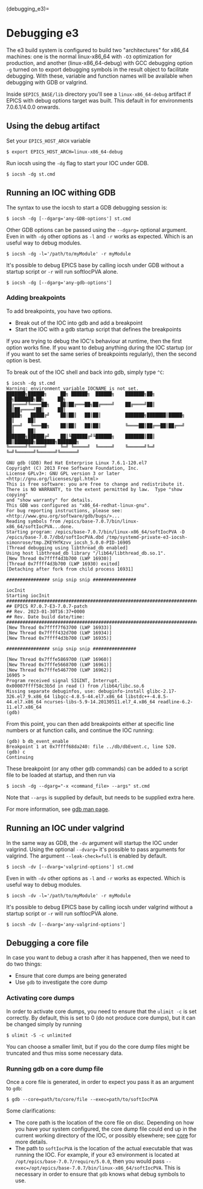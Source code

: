 (debugging_e3)=

# Debugging e3

The e3 build system is configured to build two "architectures" for x86_64
machines: one is the normal linux-x86_64 with `-O3` optimization for production,
and another (linux-x86_64-debug) with GCC debugging option `-g` turned on to
export debugging symbols in the result object to facilitate debugging. With
these, variable and function names will be available when debugging with GDB or
valgrind.

Inside `$EPICS_BASE/lib`  directory you'll see a `linux-x86_64-debug` artifact
if EPICS with debug options target was built. This default in for environments
7.0.6.1/4.0.0 onwards.

## Using the debug artifact

Set your `EPICS_HOST_ARCH` variable

```console
$ export EPICS_HOST_ARCH=linux-x86_64-debug
```

Run iocsh using the `-dg` flag to start your IOC under GDB.

```console
$ iocsh -dg st.cmd
```

## Running an IOC withing GDB

The syntax to use the iocsh to start a GDB debugging session is:

```console
$ iocsh -dg [--dgarg='any-GDB-options'] st.cmd
```

Other GDB options can be passed using the `--dgarg=` optional argument.  Even in
with `-dg` other options as `-l` and `-r` works as expected. Which is an useful
way to debug modules.

```console
$ iocsh -dg -l='/path/to/myModule' -r myModule
```

It's possible to debug EPICS base by calling iocsh under GDB without a
startup script or `-r` will run softIocPVA alone.

```console
$ iocsh -dg [--dgarg='any-gdb-options']
```

### Adding breakpoints

To add breakpoints, you have two options.
* Break out of the IOC into gdb and add a breakpoint
* Start the IOC with a gdb startup script that defines the breakpoints

If you are trying to debug the IOC's behaviour at runtime, then the first option
works fine. If you want to debug anything during the IOC startup (or if you want
to set the same series of breakpoints regularly), then the second option is
best.

To break out of the IOC shell and back into gdb, simply type `^C`:
```console
$ iocsh -dg st.cmd
Warning: environment variable IOCNAME is not set.
███████╗██████╗     ██╗ ██████╗  ██████╗    ███████╗██╗  ██╗███████╗██╗     ██╗
██╔════╝╚════██╗    ██║██╔═══██╗██╔════╝    ██╔════╝██║  ██║██╔════╝██║     ██║
█████╗   █████╔╝    ██║██║   ██║██║         ███████╗███████║█████╗  ██║     ██║
██╔══╝   ╚═══██╗    ██║██║   ██║██║         ╚════██║██╔══██║██╔══╝  ██║     ██║
███████╗██████╔╝    ██║╚██████╔╝╚██████╗    ███████║██║  ██║███████╗███████╗███████╗
╚══════╝╚═════╝     ╚═╝ ╚═════╝  ╚═════╝    ╚══════╝╚═╝  ╚═╝╚══════╝╚══════╝╚══════╝

GNU gdb (GDB) Red Hat Enterprise Linux 7.6.1-120.el7
Copyright (C) 2013 Free Software Foundation, Inc.
License GPLv3+: GNU GPL version 3 or later <http://gnu.org/licenses/gpl.html>
This is free software: you are free to change and redistribute it.
There is NO WARRANTY, to the extent permitted by law.  Type "show copying"
and "show warranty" for details.
This GDB was configured as "x86_64-redhat-linux-gnu".
For bug reporting instructions, please see:
<http://www.gnu.org/software/gdb/bugs/>...
Reading symbols from /epics/base-7.0.7/bin/linux-x86_64/softIocPVA...done.
Starting program: /epics/base-7.0.7/bin/linux-x86_64/softIocPVA -D /epics/base-7.0.7/dbd/softIocPVA.dbd /tmp/systemd-private-e3-iocsh-simonrose/tmp.ZKEYHfKzvv_iocsh_5.0.0-PID-16905
[Thread debugging using libthread_db enabled]
Using host libthread_db library "/lib64/libthread_db.so.1".
[New Thread 0x7ffff4d3b700 (LWP 16930)]
[Thread 0x7ffff4d3b700 (LWP 16930) exited]
[Detaching after fork from child process 16931]

################ snip snip snip ################

iocInit
Starting iocInit
############################################################################
## EPICS R7.0.7-E3-7.0.7-patch
## Rev. 2023-01-30T16:37+0000
## Rev. Date build date/time:
############################################################################
[New Thread 0x7ffff7f63700 (LWP 16933)]
[New Thread 0x7ffff432d700 (LWP 16934)]
[New Thread 0x7ffff4d3b700 (LWP 16935)]

################ snip snip snip ################

[New Thread 0x7fffe5869700 (LWP 16960)]
[New Thread 0x7fffe5668700 (LWP 16961)]
[New Thread 0x7fffe5467700 (LWP 16962)]
16905 >
Program received signal SIGINT, Interrupt.
0x00007ffff58c3b5d in read () from /lib64/libc.so.6
Missing separate debuginfos, use: debuginfo-install glibc-2.17-326.el7_9.x86_64 libgcc-4.8.5-44.el7.x86_64 libstdc++-4.8.5-44.el7.x86_64 ncurses-libs-5.9-14.20130511.el7_4.x86_64 readline-6.2-11.el7.x86_64
(gdb)
```
From this point, you can then add breakpoints either at specific line numbers
or at function calls, and continue the IOC running:
```console
(gdb) b db_event_enable
Breakpoint 1 at 0x7ffff68da240: file ../db/dbEvent.c, line 520.
(gdb) c
Continuing
```

These breakpoint (or any other gdb commands) can be added to a script file to be
loaded at startup, and then run via
```console
$ iocsh -dg --dgarg="-x <command_file> --args" st.cmd
```
Note that `--args` is supplied by default, but needs to be supplied extra here.

For more information, see [gdb man page](https://man7.org/linux/man-pages/man1/gdb.1.html).

## Running an IOC under valgrind

In the same way as GDB, the `-dv` argument will startup the IOC under valgrind.
Using the optional `--dvarg=` it's possible to pass arguments for valgrind. The
argument `--leak-check=full` is enabled by default.

```console
$ iocsh -dv [--dvarg='valgrind-options'] st.cmd
```

Even in with `-dv` other options as `-l` and `-r` works as expected. Which is
useful way to debug modules.

```console
$ iocsh -dv -l='/path/to/myModule' -r myModule
```

It's possible to debug EPICS base by calling iocsh under valgrind without a
startup script or `-r` will run softIocPVA alone.

```console
$ iocsh -dv [--dvarg='any-valgrind-options']
```

## Debugging a core file

In case you want to debug a crash after it has happened, then we need to do two
things:
* Ensure that core dumps are being generated
* Use `gdb` to investigate the core dump

### Activating core dumps

In order to activate core dumps, you need to ensure that the `ulimit -c` is set
correctly. By default, this is set to 0 (do not produce core dumps), but it can
be changed simply by running
```console
$ ulimit -S -c unlimited
```
You can choose a smaller limit, but if you do the core dump files might be
truncated and thus miss some necessary data.


### Running gdb on a core dump file

Once a core file is generated, in order to expect you pass it as an argument to
`gdb`:
```console
$ gdb --core=path/to/core/file --exec=path/to/softIocPVA
```
Some clarifications:
* The core path is the location of the core file on disc. Depending on how you
  have your system configured, the core dump file could end up in the current
  working directory of the IOC, or possibly elsewhere; see
  [core](https://man7.org/linux/man-pages/man5/core.5.html) for more details.
* The path to `softIocPVA` is the location of the actual executable that was
  running the IOC. For example, if your e3 environment is located at
  `/opt/epics/base-7.0.7/require/5.0.0`, then you would pass
  `--exec=/opt/epics/base-7.0.7/bin/linux-x86_64/softIocPVA`. This is necessary
  in order to ensure that `gdb` knows what debug symbols to use.